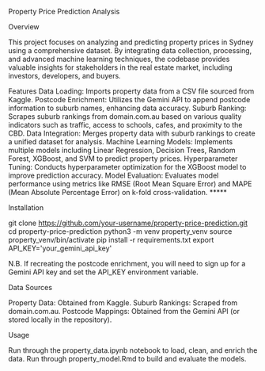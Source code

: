 Property Price Prediction Analysis

Overview

This project focuses on analyzing and predicting property prices in Sydney using a comprehensive dataset. By integrating data collection, processing, and advanced machine learning techniques, the codebase provides valuable insights for stakeholders in the real estate market, including investors, developers, and buyers.

Features
Data Loading: Imports property data from a CSV file sourced from Kaggle.
Postcode Enrichment: Utilizes the Gemini API to append postcode information to suburb names, enhancing data accuracy.
Suburb Ranking: Scrapes suburb rankings from domain.com.au based on various quality indicators such as traffic, access to schools, cafes, and proximity to the CBD.
Data Integration: Merges property data with suburb rankings to create a unified dataset for analysis.
Machine Learning Models: Implements multiple models including Linear Regression, Decision Trees, Random Forest, XGBoost, and SVM to predict property prices.
Hyperparameter Tuning: Conducts hyperparameter optimization for the XGBoost model to improve prediction accuracy.
Model Evaluation: Evaluates model performance using metrics like RMSE (Root Mean Square Error) and MAPE (Mean Absolute Percentage Error) on k-fold cross-validation. *****

Installation

git clone https://github.com/your-username/property-price-prediction.git
cd property-price-prediction
python3 -m venv property_venv
source property_venv/bin/activate
pip install -r requirements.txt
export API_KEY='your_gemini_api_key'

N.B. If recreating the postcode enrichment, you will need to sign up for a Gemini API key and set the API_KEY environment variable.

Data Sources

Property Data: Obtained from Kaggle.
Suburb Rankings: Scraped from domain.com.au.
Postcode Mappings: Obtained from the Gemini API (or stored locally in the repository).

Usage

Run through the property_data.ipynb notebook to load, clean, and enrich the data.
Run through property_model.Rmd to build and evaluate the models.

